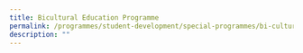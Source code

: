 ```yaml
---
title: Bicultural Education Programme
permalink: /programmes/student-development/special-programmes/bi-cultural-programme/
description: ""
---
```

